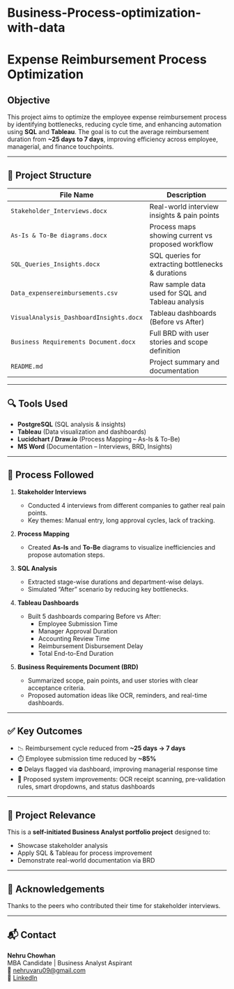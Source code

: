 # Business-Process-optimization-with-data

# Expense Reimbursement Process Optimization

## Objective
This project aims to optimize the employee expense reimbursement process by identifying bottlenecks, reducing cycle time, and enhancing automation using **SQL** and **Tableau**. The goal is to cut the average reimbursement duration from **~25 days to 7 days**, improving efficiency across employee, managerial, and finance touchpoints.

---

## 📁 Project Structure

| File Name                          | Description                                           |
|-----------------------------------|-------------------------------------------------------|
| `Stakeholder_Interviews.docx`     | Real-world interview insights & pain points          |
| `As-Is & To-Be diagrams.docx`     | Process maps showing current vs proposed workflow    |
| `SQL_Queries_Insights.docx`       | SQL queries for extracting bottlenecks & durations   |
| `Data_expensereimbursements.csv`  | Raw sample data used for SQL and Tableau analysis    |
| `VisualAnalysis_DashboardInsights.docx` | Tableau dashboards (Before vs After)         |
| `Business Requirements Document.docx` | Full BRD with user stories and scope definition |
| `README.md`                       | Project summary and documentation                    |

---

## 🔍 Tools Used
- **PostgreSQL** (SQL analysis & insights)
- **Tableau** (Data visualization and dashboards)
- **Lucidchart / Draw.io** (Process Mapping – As-Is & To-Be)
- **MS Word** (Documentation – Interviews, BRD, Insights)

---

## 🔄 Process Followed

1. **Stakeholder Interviews**
   - Conducted 4 interviews from different companies to gather real pain points.
   - Key themes: Manual entry, long approval cycles, lack of tracking.

2. **Process Mapping**
   - Created **As-Is** and **To-Be** diagrams to visualize inefficiencies and propose automation steps.

3. **SQL Analysis**
   - Extracted stage-wise durations and department-wise delays.
   - Simulated “After” scenario by reducing key bottlenecks.

4. **Tableau Dashboards**
   - Built 5 dashboards comparing Before vs After:
     - Employee Submission Time
     - Manager Approval Duration
     - Accounting Review Time
     - Reimbursement Disbursement Delay
     - Total End-to-End Duration

5. **Business Requirements Document (BRD)**
   - Summarized scope, pain points, and user stories with clear acceptance criteria.
   - Proposed automation ideas like OCR, reminders, and real-time dashboards.

---

## ✅ Key Outcomes

- 📉 Reimbursement cycle reduced from **~25 days → 7 days**
- ⏱️ Employee submission time reduced by **~85%**
- ⛔ Delays flagged via dashboard, improving managerial response time
- 🔄 Proposed system improvements: OCR receipt scanning, pre-validation rules, smart dropdowns, and status dashboards

---

## 📄 Project Relevance

This is a **self-initiated Business Analyst portfolio project** designed to:
- Showcase stakeholder analysis
- Apply SQL & Tableau for process improvement
- Demonstrate real-world documentation via BRD

---

## 🙌 Acknowledgements

Thanks to the peers who contributed their time for stakeholder interviews.

---

## 📬 Contact

**Nehru Chowhan**  
MBA Candidate | Business Analyst Aspirant  
📧 nehruvaru09@gmail.com  
🔗 [LinkedIn](https://www.linkedin.com/in/your-profile-link)

